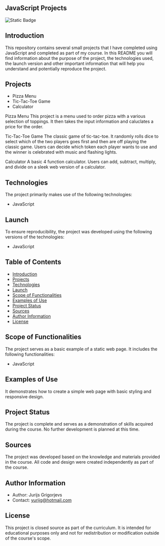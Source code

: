 ## **JavaScript Projects**
![Static Badge](https://img.shields.io/badge/JavaScript-yellow)

## **Introduction**
This repository contains several small projects that I have completed using JavaScript and completed as part of my course. In this README you will find information about the purpose of the project, the technologies used, the launch version and other important information that will help you understand and potentially reproduce the project.

## **Projects**
- Pizza Menu
- Tic-Tac-Toe Game
- Calculator

Pizza Menu
This project is a menu used to order pizza with a various selection of toppings. It then takes the input information and caluclates a price for the order.

Tic-Tac-Toe Game
The classic game of tic-tac-toe. It randomly rolls dice to select which of the two players goes first and then are off playing the classic game. Users can decide which token each player wants to use and the winner is celebrated with music and flashing lights.

Calculator
A basic 4 function calculator. Users can add, subtract, multiply, and divide on a sleek web version of a calculator.

## **Technologies**
The project primarily makes use of the following technologies:
- JavaScript

## **Launch**
To ensure reproducibility, the project was developed using the following versions of the technologies:
- JavaScript

## **Table of Contents**
- [Introduction](#introduction)
- [Projects](#projects)
- [Technologies](#technologies)
- [Launch](#launch)
- [Scope of Functionalities](#scope-of-functionalities)
- [Examples of Use](#examples-of-use)
- [Project Status](#project-status)
- [Sources](#sources)
- [Author Information](#author-information)
- [License](#license)

## **Scope of Functionalities**
The project serves as a basic example of a static web page. It includes the following functionalities:
- JavaScript

## **Examples of Use**
It demonstrates how to create a simple web page with basic styling and responsive design.

## **Project Status**
The project is complete and serves as a demonstration of skills acquired during the course. No further development is planned at this time.

## **Sources**
The project was developed based on the knowledge and materials provided in the course. All code and design were created independently as part of the course.

## **Author Information**
- Author: Jurijs Grigorjevs
- Contact: yurijg@hotmail.com

## **License**
This project is closed source as part of the curriculum. It is intended for educational purposes only and not for redistribution or modification outside of the course's scope.

